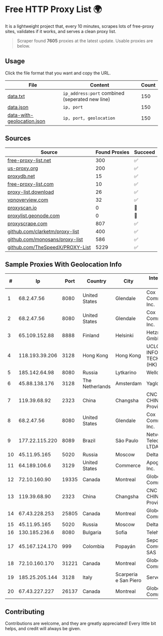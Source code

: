 
# Free HTTP Proxy List 🌍

It is a lightweight project that, every 10 minutes, scrapes lots of free-proxy sites, validates if it works, and serves a clean proxy list.


> Scraper found **7605** proxies at the latest update. Usable proxies are below.

## Usage

Click the file format that you want and copy the URL.


|File|Content|Count|
|----|-------|-----|
|[data.txt](https://raw.githubusercontent.com/themiralay/Proxy-List-World/master/data.txt)|`ip_address:port` combined (seperated new line)|150|
|[data.json](https://raw.githubusercontent.com/themiralay/Proxy-List-World/master/data.json)|`ip, port`|150|
|[data-with-geolocation.json](https://raw.githubusercontent.com/themiralay/Proxy-List-World/master/data-with-geolocation.json)|`ip, port, geolocation`|150|

## Sources

|Source|Found Proxies|Succeed|
|------|-------------|-------|
|[free-proxy-list.net](https://free-proxy-list.net)|300|✅|
|[us-proxy.org](https://www.us-proxy.org)|200|✅|
|[proxydb.net](http://proxydb.net)|15|✅|
|[free-proxy-list.com](https://free-proxy-list.com/?page=&port=&type%5B%5D=http&type%5B%5D=https&up_time=0&search=Search)|10|✅|
|[proxy-list.download](https://www.proxy-list.download/HTTP)|26|✅|
|[vpnoverview.com](https://vpnoverview.com/privacy/anonymous-browsing/free-proxy-servers)|32|✅|
|[proxyscan.io](https://www.proxyscan.io)|0|🚫|
|[proxylist.geonode.com](https://proxylist.geonode.com/api/proxy-list?limit=300&page=1&sort_by=lastChecked&sort_type=desc&protocols=http,https)|0|🚫|
|[proxyscrape.com](https://api.proxyscrape.com/v2/?request=displayproxies&protocol=http&timeout=10000&country=all&ssl=all&anonymity=all)|807|✅|
|[github.com/clarketm/proxy-list](https://raw.githubusercontent.com/clarketm/proxy-list/master/proxy-list-raw.txt)|400|✅|
|[github.com/monosans/proxy-list](https://raw.githubusercontent.com/monosans/proxy-list/main/proxies/http.txt)|586|✅|
|[github.com/TheSpeedX/PROXY-List](https://raw.githubusercontent.com/TheSpeedX/PROXY-List/master/http.txt)|5229|✅|


## Sample Proxies With Geolocation Info

|#|Ip|Port|Country|City|Internet Service Provider|
|-|--|----|-------|----|-------------------------|
|1|68.2.47.56|8080|United States|Glendale|Cox Communications Inc.|
|2|68.2.47.56|8080|United States|Glendale|Cox Communications Inc.|
|3|65.109.152.88|8888|Finland|Helsinki|Hetzner Online GmbH|
|4|118.193.39.206|3128|Hong Kong|Hong Kong|UCLOUD INFORMATION TECHNOLOGY (HK) LIMITED|
|5|185.142.64.98|8080|Russia|Lytkarino|Wellcom-l ISP|
|6|45.88.138.176|3128|The Netherlands|Amsterdam|Yaglom Labs Ltd|
|7|119.39.68.92|2323|China|Changsha|CNC Group CHINA169 Hunan Province Network|
|8|68.2.47.56|8080|United States|Glendale|Cox Communications Inc.|
|9|177.22.115.220|8089|Brazil|São Paulo|Netvox Telecomunicacoes LTDA|
|10|45.11.95.165|5020|Russia|Moscow|Delta Ltd|
|11|64.189.106.6|3129|United States|Commerce|Apogee Telecom Inc.|
|12|72.10.160.90|19335|Canada|Montreal|GloboTech Communications|
|13|119.39.68.90|2323|China|Changsha|CNC Group CHINA169 Hunan Province Network|
|14|67.43.228.253|25805|Canada|Montreal|GloboTech Communications|
|15|45.11.95.165|5020|Russia|Moscow|Delta Ltd|
|16|130.185.236.6|8080|Bulgaria|Sofia|Telehouse EAD|
|17|45.167.124.170|999|Colombia|Popayán|Sepcom Comunicaciones SAS|
|18|72.10.160.170|31221|Canada|Montreal|GloboTech Communications|
|19|185.25.205.144|3128|Italy|Scarperia e San Piero|Servereasy Italy|
|20|67.43.227.227|26137|Canada|Montreal|GloboTech Communications|



## Contributing

Contributions are welcome, and they are greatly appreciated! Every
little bit helps, and credit will always be given.

